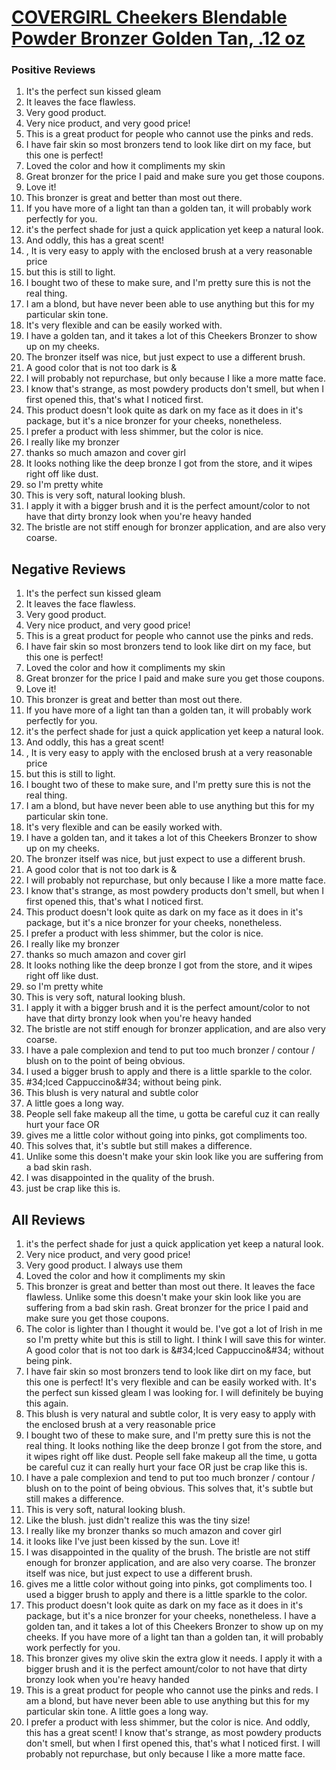 # [COVERGIRL Cheekers Blendable Powder Bronzer Golden Tan, .12 oz](https://products.checkmycream.com/products/COVERGIRL-Cheekers-Blendable-Powder-Bronzer-Golden-Tan-.12-oz.html)

### Positive Reviews

<ol>
      <li>It&#x27;s the perfect sun kissed gleam</li>
      <li>It leaves the face flawless.</li>
      <li>Very good product.</li>
      <li>Very nice product, and very good price!</li>
      <li>This is a great product for people who cannot use the pinks and reds.  </li>
      <li>I have fair skin so most bronzers tend to look like dirt on my face, but this one is perfect!</li>
      <li>Loved the color and how it compliments my skin</li>
      <li>Great bronzer for the price I paid and make sure you get those coupons.</li>
      <li>Love it!</li>
      <li>This bronzer is great and better than most out there.</li>
      <li>If you have more of a light tan than a golden tan, it will probably work perfectly for you.</li>
      <li>it&#x27;s the perfect shade for just a quick application yet keep a natural look.</li>
      <li>And oddly, this has a great scent!</li>
      <li>, It is very easy to apply with the enclosed brush at a very reasonable price</li>
      <li>but this is still to light.</li>
      <li>I bought two of these to make sure, and I&#x27;m pretty sure this is not the real thing.</li>
      <li>I am a blond, but have never been able to use anything but this for my particular skin tone.  </li>
      <li>It&#x27;s very flexible and can be easily worked with.</li>
      <li>I have a golden tan, and it takes a lot of this Cheekers Bronzer to show up on my cheeks.</li>
      <li>The bronzer itself was nice, but just expect to use a different brush.</li>
      <li>A good color that is not too dark is &amp;</li>
      <li>I will probably not repurchase, but only because I like a more matte face.</li>
      <li>I know that&#x27;s strange, as most powdery products don&#x27;t smell, but when I first opened this, that&#x27;s what I noticed first.  </li>
      <li>This product doesn&#x27;t look quite as dark on my face as it does in it&#x27;s package, but it&#x27;s a nice bronzer for your cheeks, nonetheless.</li>
      <li>I prefer a product with less shimmer, but the color is nice.  </li>
      <li>I really like my bronzer</li>
      <li>thanks so much amazon and cover girl</li>
      <li>It looks nothing like the deep bronze I got from the store, and it wipes right off like dust.  </li>
      <li>so I&#x27;m pretty white</li>
      <li>This is very soft, natural looking blush.</li>
      <li>I apply it with a bigger brush and it is the perfect amount/color to not have that dirty bronzy look when you&#x27;re heavy handed</li>
      <li>The bristle are not stiff enough for bronzer application, and are also very coarse.  </li>
</ol>


<h2>Negative Reviews</h2>
<ol>
<li> It&#x27;s the perfect sun kissed gleam</li>
<li> It leaves the face flawless.</li>
<li> Very good product.</li>
<li> Very nice product, and very good price!</li>
<li> This is a great product for people who cannot use the pinks and reds.  </li>
<li> I have fair skin so most bronzers tend to look like dirt on my face, but this one is perfect!</li>
<li> Loved the color and how it compliments my skin</li>
<li> Great bronzer for the price I paid and make sure you get those coupons.</li>
<li> Love it!</li>
<li> This bronzer is great and better than most out there.</li>
<li> If you have more of a light tan than a golden tan, it will probably work perfectly for you.</li>
<li> it&#x27;s the perfect shade for just a quick application yet keep a natural look.</li>
<li> And oddly, this has a great scent!</li>
<li> , It is very easy to apply with the enclosed brush at a very reasonable price</li>
<li> but this is still to light.</li>
<li> I bought two of these to make sure, and I&#x27;m pretty sure this is not the real thing.</li>
<li> I am a blond, but have never been able to use anything but this for my particular skin tone.  </li>
<li> It&#x27;s very flexible and can be easily worked with.</li>
<li> I have a golden tan, and it takes a lot of this Cheekers Bronzer to show up on my cheeks.</li>
<li> The bronzer itself was nice, but just expect to use a different brush.</li>
<li> A good color that is not too dark is &amp;</li>
<li> I will probably not repurchase, but only because I like a more matte face.</li>
<li> I know that&#x27;s strange, as most powdery products don&#x27;t smell, but when I first opened this, that&#x27;s what I noticed first.  </li>
<li> This product doesn&#x27;t look quite as dark on my face as it does in it&#x27;s package, but it&#x27;s a nice bronzer for your cheeks, nonetheless.</li>
<li> I prefer a product with less shimmer, but the color is nice.  </li>
<li> I really like my bronzer</li>
<li> thanks so much amazon and cover girl</li>
<li> It looks nothing like the deep bronze I got from the store, and it wipes right off like dust.  </li>
<li> so I&#x27;m pretty white</li>
<li> This is very soft, natural looking blush.</li>
<li> I apply it with a bigger brush and it is the perfect amount/color to not have that dirty bronzy look when you&#x27;re heavy handed</li>
<li> The bristle are not stiff enough for bronzer application, and are also very coarse.  </li>
<li> I have a pale complexion and tend to put too much bronzer / contour / blush on to the point of being obvious.  </li>
<li> I used a bigger brush to apply and there is a little sparkle to the color.</li>
<li> #34;Iced Cappuccino&amp;#34; without being pink.</li>
<li> This blush is  very natural and subtle color</li>
<li> A little goes a long way.</li>
<li> People sell fake makeup all the time, u gotta be careful cuz it can really hurt your face OR</li>
<li> gives me a little color without going into pinks, got compliments too.  </li>
<li> This solves that, it&#x27;s subtle but still makes a difference.</li>
<li> Unlike some this doesn&#x27;t make your skin look like you are suffering from a bad skin rash.</li>
<li> I was disappointed in the quality of the brush.  </li>
<li> just be crap like this is.</li>
</ol>

<h2>All Reviews</h2>

<ol>
    <li> it&#x27;s the perfect shade for just a quick application yet keep a natural look.</li>
    <li> Very nice product, and very good price!</li>
    <li> Very good product. I always use them</li>
    <li> Loved the color and how it compliments my skin</li>
    <li> This bronzer is great and better than most out there. It leaves the face flawless. Unlike some this doesn&#x27;t make your skin look like you are suffering from a bad skin rash. Great bronzer for the price I paid and make sure you get those coupons.</li>
    <li> The color is lighter than I thought it would be. I&#x27;ve got a lot of Irish in me so I&#x27;m pretty white but this is still to light. I think I will save this for winter. A good color that is not too dark is &amp;#34;Iced Cappuccino&amp;#34; without being pink.</li>
    <li> I have fair skin so most bronzers tend to look like dirt on my face, but this one is perfect! It&#x27;s very flexible and can be easily worked with. It&#x27;s the perfect sun kissed gleam I was looking for. I will definitely be buying this again.</li>
    <li> This blush is  very natural and subtle color, It is very easy to apply with the enclosed brush at a very reasonable price</li>
    <li> I bought two of these to make sure, and I&#x27;m pretty sure this is not the real thing. It looks nothing like the deep bronze I got from the store, and it wipes right off like dust.  People sell fake makeup all the time, u gotta be careful cuz it can really hurt your face OR just be crap like this is.</li>
    <li> I have a pale complexion and tend to put too much bronzer / contour / blush on to the point of being obvious.  This solves that, it&#x27;s subtle but still makes a difference.</li>
    <li> This is very soft, natural looking blush.</li>
    <li> Like the blush. just didn&#x27;t realize this was the tiny size!</li>
    <li> I really like my bronzer thanks so much amazon and cover girl</li>
    <li> it looks like I&#x27;ve just been kissed by the sun. Love it!</li>
    <li> I was disappointed in the quality of the brush.  The bristle are not stiff enough for bronzer application, and are also very coarse.  The bronzer itself was nice, but just expect to use a different brush.</li>
    <li> gives me a little color without going into pinks, got compliments too.  I used a bigger brush to apply and there is a little sparkle to the color.</li>
    <li> This product doesn&#x27;t look quite as dark on my face as it does in it&#x27;s package, but it&#x27;s a nice bronzer for your cheeks, nonetheless. I have a golden tan, and it takes a lot of this Cheekers Bronzer to show up on my cheeks. If you have more of a light tan than a golden tan, it will probably work perfectly for you.</li>
    <li> This bronzer gives my olive skin the extra glow it needs. I apply it with a bigger brush and it is the perfect amount/color to not have that dirty bronzy look when you&#x27;re heavy handed</li>
    <li> This is a great product for people who cannot use the pinks and reds.  I am a blond, but have never been able to use anything but this for my particular skin tone.  A little goes a long way.</li>
    <li> I prefer a product with less shimmer, but the color is nice.  And oddly, this has a great scent! I know that&#x27;s strange, as most powdery products don&#x27;t smell, but when I first opened this, that&#x27;s what I noticed first.  I will probably not repurchase, but only because I like a more matte face.</li>
</ol>




